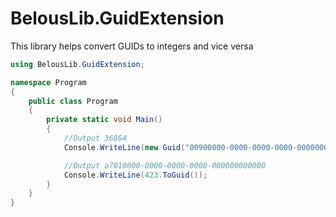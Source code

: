 ﻿# BelousLib.GuidExtension
This library helps convert GUIDs to integers and vice versa

```csharp
using BelousLib.GuidExtension;

namespace Program
{
    public class Program
    {
        private static void Main()
        {
            //Output 36864
            Console.WriteLine(new Guid("00900000-0000-0000-0000-000000000000").ToInt32());

            //Output a7010000-0000-0000-0000-000000000000
            Console.WriteLine(423.ToGuid());
        }
    }
}
```
